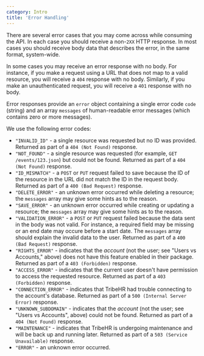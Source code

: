 ```yaml
---
category: Intro
title: 'Error Handling'
---
```


There are several error cases that you may come across while consuming the API. In each case you should
receive a non-`2XX` HTTP response. In most cases you should receive body data that describes the error,
in the same format, system-wide.

In some cases you may receive an error response with no body. For instance, if you make a request using
a URL that does not map to a valid resource, you will receive a `404` response with no body. Similarly,
if you make an unauthenticated request, you will receive a `401` response with no body.

Error responses provide an `error` object containing a single error code `code` (string) and an array
`messages` of human-readable error messages (which contains zero or more messages).

We use the following error codes:

- `"INVALID_ID"` - a single resource was requested but no ID was provided. Returned as part of a `404 (Not Found)` response.
- `"NOT_FOUND"` - a single resource was requested (for example, `GET /events/123.json`) but could not be found. Returned as part of a `404 (Not Found)` response.
- `"ID_MISMATCH"` - a `POST` or `PUT` request failed to save because the ID of the resource in the URL did not match the ID in the request body. Returned as part of a `400 (Bad Request)` response.
- `"DELETE_ERROR"` - an unknown error occurred while deleting a resource; the `messages` array may give some hints as to the reason.
- `"SAVE_ERROR"` - an unknown error occurred while creating or updating a resource; the `messages` array may give some hints as to the reason.
- `"VALIDATION_ERROR"` - a `POST` or `PUT` request failed because the data sent in the body was not valid. For instance, a required field may be missing or an end date may occure before a start date. The `messages` array should explain the invalid data to the user. Returned as part of a `400 (Bad Request)` response.
- `"RIGHTS_ERROR"` - indicates that the *account* (not the user; see "Users vs Accounts," above) does not have this feature enabled in their package. Returned as part of a `403 (Forbidden)` response.
- `"ACCESS_ERROR"` - indicates that the current user doesn't have permission to access the requested resource. Returned as part of a `403 (Forbidden)` response.
- `"CONNECTION_ERROR"` - indicates that TribeHR had trouble connecting to the account's database. Returned as part of a `500 (Internal Server Error)` response.
- `"UNKNOWN_SUBDOMAIN"` - indicates that the *account* (not the user; see "Users vs Accounts", above) could not be found. Returned as part of a `404 (Not Found)` response.
- `"MAINTENANCE"` - indicates that TribeHR is undergoing maintenance and will be back up and running later. Returned as part of a `503 (Service Unavailable)` response.
- `"ERROR"` - an unknown error occurred.